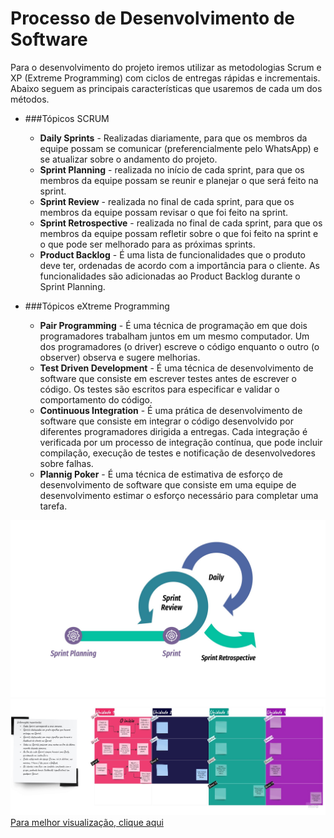 # Processo de Desenvolvimento de Software
Para o desenvolvimento do projeto iremos utilizar as metodologias Scrum e XP (Extreme Programming) com ciclos de entregas rápidas e incrementais. Abaixo seguem as principais características que usaremos de cada um dos métodos.

- ###Tópicos SCRUM
    - **Daily Sprints** - Realizadas diariamente, para que os membros da equipe possam se comunicar (preferencialmente pelo WhatsApp) e se atualizar sobre o andamento do projeto.
    - **Sprint Planning** - realizada no início de cada sprint, para que os membros da equipe possam se reunir e planejar o que será feito na sprint.
    - **Sprint Review** - realizada no final de cada sprint, para que os membros da equipe possam revisar o que foi feito na sprint.
    - **Sprint Retrospective** - realizada no final de cada sprint, para que os membros da equipe possam refletir sobre o que foi feito na sprint e o que pode ser melhorado para as próximas sprints.
    - **Product Backlog** - É uma lista de funcionalidades que o produto deve ter, ordenadas de acordo com a importância para o cliente. As funcionalidades são adicionadas ao Product Backlog durante o Sprint Planning.

- ###Tópicos eXtreme Programming
    - **Pair Programming** - É uma técnica de programação em que dois programadores trabalham juntos em um mesmo computador. Um dos programadores (o driver) escreve o código enquanto o outro (o observer) observa e sugere melhorias.
    - **Test Driven Development** - É uma técnica de desenvolvimento de software que consiste em escrever testes antes de escrever o código. Os testes são escritos para especificar e validar o comportamento do código.
    - **Continuous Integration** - É uma prática de desenvolvimento de software que consiste em integrar o código desenvolvido por diferentes programadores dirigida a entregas. Cada integração é verificada por um processo de integração contínua, que pode incluir compilação, execução de testes e notificação de desenvolvedores sobre falhas.
    - **Plannig Poker** - É uma técnica de estimativa de esforço de desenvolvimento de software que consiste em uma equipe de desenvolvimento estimar o esforço necessário para completar uma tarefa.


![Imagem Esquema de reunião Semanal](../img/ReunioesSemanais.jpeg)
![Imagem Agile Board](../img/AgileBoard.jpg)
[Para melhor visualização, clique aqui](https://miro.com/app/board/uXjVPCowwHI=/?share_link_id=182985375355)
